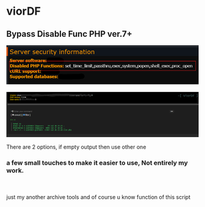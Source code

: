 # viorDF
<h2>Bypass Disable Func PHP ver.7+</h2>

<div>
    <img src="https://github.com/Mantodkaz/viorDF/blob/main/img/vi.png" width="550px" /><br><br>
  <img src="https://github.com/Mantodkaz/viorDF/blob/main/img/tt.png" width="600px" />
</div>

There are 2 options, if empty output then use other one

### a few small touches to make it easier to use, Not entirely my work.
<br><br>
just my another archive tools and of course u know function of this script
